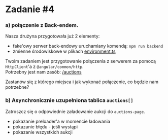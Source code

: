 # Zadanie #4
### a) połączenie z Back-endem.

Nasza drużyna przygotowała już 2 elementy:
- fake'owy serwer back-endowy uruchamiany komendą: `npm run backend`
- zmienne środowiskowe w plikach [environment.ts](../src/environments/environment.ts)

Twoim zadaniem jest przygotowanie połączenia z serwerem za pomocą `HttpClient`'a z `@angular/common/http`.  
Potrzebny jest nam zasób: [/auctions](http://localhost:3000/auctions)  

Zastanów się z którego miejsca i jak wykonać połączenie, co będzie nam potrzebne?

### b) Asynchronicznie uzupełniona tablica `auctions[]`

Zatroszcz się o odpowiednie załadowanie aukcji do `auctions-page`.
- pokazanie preloader'a w momencie ładowania
- pokazanie błędu - jeśli wystąpi
- pokazanie wszystkich aukcji
